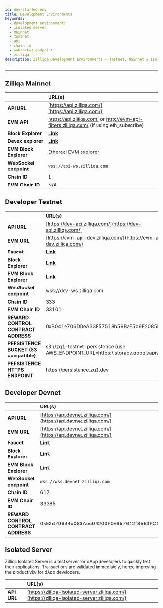 ```yaml
---
id: dev-started-env
title: Development Environments
keywords:
  - development environments
  - isolated server
  - mainnet
  - testnet
  - api
  - chain id
  - websocket endpoint
  - zilliqa
description: Zilliqa Development Environments - Testnet, Mainnet & Isolated Server
---
```


---

## Zilliqa Mainnet

|                        | URL(s)                                                                                   |
| :--------------------- | :--------------------------------------------------------------------------------------- |
| **API URL**            | [https://api.zilliqa.com/](https://api.zilliqa.com/)                                     |
| **EVM API**            | https://api.zilliqa.com/ or http://evm-api-filters.zilliqa.com/ (if using eth_subscribe) |
| **Block Explorer**     | [**Link**](https://viewblock.io/zilliqa)                                                 |
| **Devex explorer**     | [**Link**](https://devex.zilliqa.com/)                                                   |
| **EVM Block Explorer** | [Ethereal EVM explorer](https://evmx.zilliqa.com/overview)                               |
| **WebSocket endpoint** | `wss://api-ws.zilliqa.com`                                                               |
| **Chain ID**           | 1                                                                                        |
| **EVM Chain ID**       | N/A                                                                                      |

## Developer Testnet

|                                        | URL(s)                                                                              |
| :------------------------------------- | :---------------------------------------------------------------------------------- |
| **API URL**                            | [https://dev-api.zilliqa.com/](https://dev-api.zilliqa.com/)                        |
| **EVM URL**                            | [https://evm-api-dev.zilliqa.com/](https://evm-api-dev.zilliqa.com/)                |
| **Faucet**                             | [**Link**](https://dev-wallet.zilliqa.com/home?network=testnet)                     |
| **Block Explorer**                     | [**Link**](https://viewblock.io/zilliqa?network=testnet)                            |
| **EVM Block Explorer**                 | [**Link**](https://otterscan.testnet.zilliqa.com)                                   |
| **WebSocket endpoint**                 | wss://dev-ws.zilliqa.com                                                            |
| **Chain ID**                           | 333                                                                                 |
| **EVM Chain ID**                       | 33101                                                                               |
| **REWARD CONTROL CONTRACT ADDRESS**    | 0xB041e706DDeA33F57518b59BaE5b9E2085b39e77                                          |
| **PERSISTENCE BUCKET (S3 compatible)** | s3://zq1-testnet-persistence (use: AWS_ENDPOINT_URL=https://storage.googleapis.com) |
| **PERSISTENCE HTTPS ENDPOINT**         | https://persistence.zq1.dev                                                         |

## Developer Devnet

|                                     | URL(s)                                                             |
| :---------------------------------- | :----------------------------------------------------------------- |
| **API URL**                         | [https://api.devnet.zilliqa.com/](https://api.devnet.zilliqa.com/) |
| **EVM URL**                         | [https://api.devnet.zilliqa.com/](https://api.devnet.zilliqa.com/) |
| **Faucet**                          | [**Link**](https://faucet.devnet.zilliqa.com)                      |
| **Block Explorer**                  | [**Link**](https://devex.devnet.zilliqa.com)                       |
| **EVM Block Explorer**              | [**Link**](https://otterscan.devnet.zilliqa.com)                   |
| **WebSocket endpoint**              | `wss://wss.devnet.zilliqa.com`                                     |
| **Chain ID**                        | 617                                                                |
| **EVM Chain ID**                    | 33385                                                              |
| **REWARD CONTROL CONTRACT ADDRESS** | 0xE2d79664c088Aec94209F0E657642f8569FC12D8                         |

## Isolated Server

Zilliqa Isolated Server is a test server for dApp developers to quickly test
their applications. Transactions are validated immediately, hence improving the
productivity for dApp developers.

|             | URL(s)                                                                                       |
| :---------- | :------------------------------------------------------------------------------------------- |
| **API URL** | [https://zilliqa-isolated-server.zilliqa.com/](https://zilliqa-isolated-server.zilliqa.com/) |
